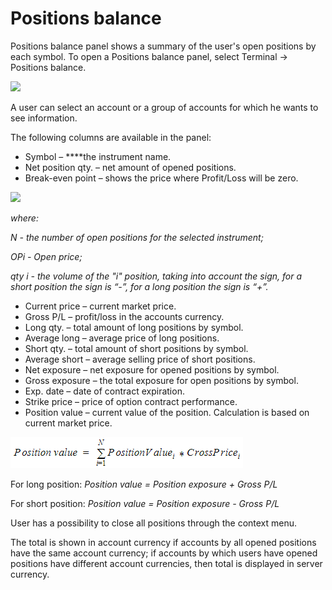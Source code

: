 # Positions balance


Positions balance panel shows a summary of the user's open positions by each symbol. To open a Positions balance panel, select Terminal -&gt; Positions balance.

![](../../../.gitbook/assets/14%20%281%29.png)

A user can select an account or a group of accounts for which he wants to see information.

The following columns are available in the panel:

* Symbol –  ****the instrument name.
* Net position qty. – net amount of opened positions.
* Break-even point – shows the price where Profit/Loss will be zero.

![](https://gblobscdn.gitbook.com/assets%2F-LMCqxhh2XAdWPUjcvxR%2F-MQIR50JOX7EHn3l1Qou%2F-MQIT3l5yiZLLxLxSFua%2F22.png?alt=media&token=b1aefce9-3ed1-4ff3-a8fc-dfca3d9a9db4)

_where:_

_N - the number of open positions for the selected instrument;_

_OPi - Open price;_

_qty i - the volume of the "i" position, taking into account the sign, for a short position the sign is “-”, for a long position the sign is “+”._

* Current price – current market price.
* Gross P/L – profit/loss in the accounts currency.
* Long qty. – total amount of long positions by symbol.
* Average long – average price of long positions.
* Short qty. – total amount of short positions by symbol.
* Average short – average selling price of short positions.
* Net exposure – net exposure for opened positions by symbol.
* Gross exposure – the total exposure for open positions by symbol.
* Exp. date – date of contract expiration.
* Strike price – price of option contract performance.
* Position value – current value of the position. Calculation is based on current market price.

![](../../../.gitbook/assets/screenshot_2%20%2816%29.png)

For long position: _Position value = Position exposure + Gross P/L_

For short position: _Position value = Position exposure - Gross P/L_

User has a possibility to close all positions through the context menu.

The total is shown in account currency if accounts by all opened positions have the same account currency; if accounts by which users have opened positions have different account currencies, then total is displayed in server currency.

